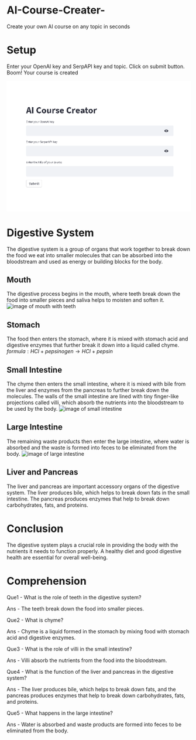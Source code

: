 # AI-Course-Creater-
Create your own AI course on any topic in seconds

# Setup 
Enter your OpenAI key and SerpAPI key and topic. Click on submit button. Boom! Your course is created

![interface.png](interface.png)

# Digestive System

The digestive system is a group of organs that work together to break down the food we eat into smaller molecules that can be absorbed into the bloodstream and used as energy or building blocks for the body.

## Mouth
The digestive process begins in the mouth, where teeth break down the food into smaller pieces and saliva helps to moisten and soften it.
![image of mouth with teeth](https://medlineplus.gov/images/mouthandteeth.png)

## Stomach
The food then enters the stomach, where it is mixed with stomach acid and digestive enzymes that further break it down into a liquid called chyme.
$formula: HCl + pepsinogen \to HCl + pepsin$

## Small Intestine
The chyme then enters the small intestine, where it is mixed with bile from the liver and enzymes from the pancreas to further break down the molecules. The walls of the small intestine are lined with tiny finger-like projections called villi, which absorb the nutrients into the bloodstream to be used by the body.
![image of small intestine](https://my.clevelandclinic.org/-/scassets/images/org/health/articles/22135-small-intestine-illustration-final.ashx)

## Large Intestine
The remaining waste products then enter the large intestine, where water is absorbed and the waste is formed into feces to be eliminated from the body.
![image of large intestine](https://my.clevelandclinic.org/-/scassets/images/org/health/articles/22134-large-intestine-illustration-final.ashx)

## Liver and Pancreas
The liver and pancreas are important accessory organs of the digestive system. The liver produces bile, which helps to break down fats in the small intestine. The pancreas produces enzymes that help to break down carbohydrates, fats, and proteins.

# Conclusion
The digestive system plays a crucial role in providing the body with the nutrients it needs to function properly. A healthy diet and good digestive health are essential for overall well-being.

# Comprehension
Que1 - What is the role of teeth in the digestive system?

Ans - The teeth break down the food into smaller pieces.

Que2 - What is chyme?

Ans - Chyme is a liquid formed in the stomach by mixing food with stomach acid and digestive enzymes.

Que3 - What is the role of villi in the small intestine?

Ans - Villi absorb the nutrients from the food into the bloodstream.

Que4 - What is the function of the liver and pancreas in the digestive system?

Ans - The liver produces bile, which helps to break down fats, and the pancreas produces enzymes that help to break down carbohydrates, fats, and proteins.

Que5 - What happens in the large intestine?

Ans - Water is absorbed and waste products are formed into feces to be eliminated from the body.



